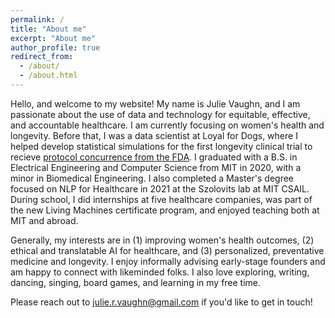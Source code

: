 ```yaml
---
permalink: /
title: "About me"
excerpt: "About me"
author_profile: true
redirect_from: 
  - /about/
  - /about.html
---
```


Hello, and welcome to my website! My name is Julie Vaughn, and I am passionate about the use of data and technology for equitable, effective, and accountable healthcare. I am currently focusing on women's health and longevity. Before that, I was a data scientist at Loyal for Dogs, where I helped develop statistical simulations for the first longevity clinical trial to recieve [protocol concurrence from the FDA](https://loyalfordogs.com/posts/loyal-announces-historic-fda-milestone-for-large-dog-lifespan-extension-drug). I graduated with a B.S. in Electrical Engineering and Computer Science from MIT in 2020, with a minor in Biomedical Engineering. I also completed a Master's degree focused on NLP for Healthcare in 2021 at the Szolovits lab at MIT CSAIL. During school, I did internships at five healthcare companies, was part of the new Living Machines certificate program, and enjoyed teaching both at MIT and abroad.

Generally, my interests are in (1) improving women's health outcomes, (2) ethical and translatable AI for healthcare, and (3) personalized, preventative medicine and longevity. I enjoy informally advising early-stage founders and am happy to connect with likeminded folks. I also love exploring, writing, dancing, singing, board games, and learning in my free time. 

Please reach out to julie.r.vaughn@gmail.com if you'd like to get in touch! 